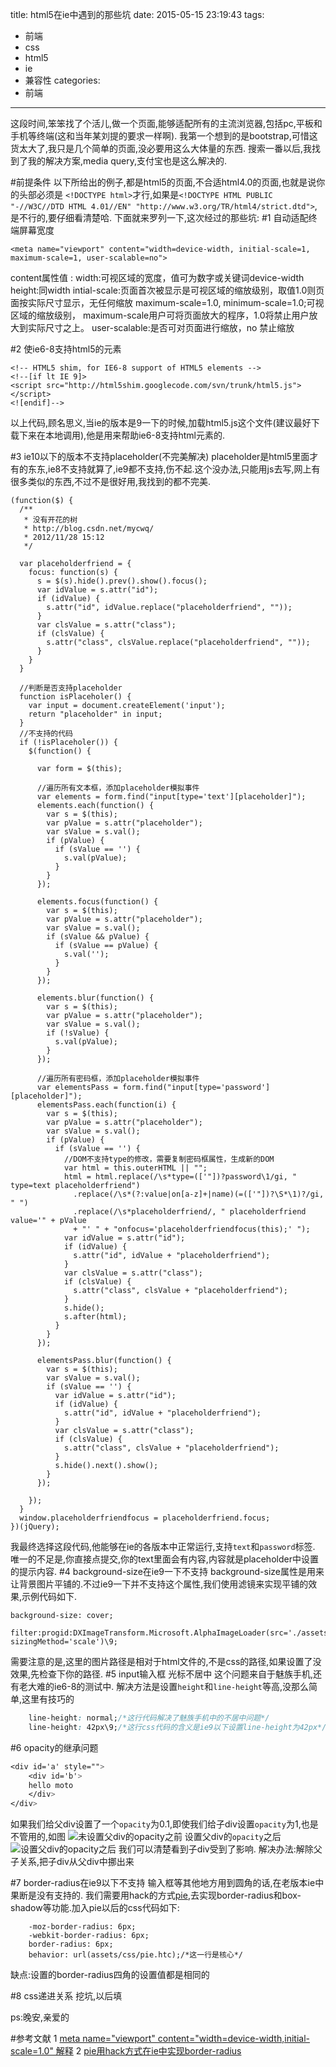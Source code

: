title: html5在ie中遇到的那些坑
date: 2015-05-15 23:19:43
tags:
- 前端
- css
- html5
- ie
- 兼容性
categories:
- 前端
---
这段时间,笨笨找了个活儿,做一个页面,能够适配所有的主流浏览器,包括pc,平板和手机等终端(这和当年某刘提的要求一样啊).
我第一个想到的是bootstrap,可惜这货太大了,我只是几个简单的页面,没必要用这么大体量的东西.
搜索一番以后,我找到了我的解决方案,media query,支付宝也是这么解决的.
<!-- more -->
#前提条件
以下所给出的例子,都是html5的页面,不合适html4.0的页面,也就是说你的头部必须是
`<!DOCTYPE html>`才行,如果是`<!DOCTYPE HTML PUBLIC "-//W3C//DTD HTML 4.01//EN" "http://www.w3.org/TR/html4/strict.dtd">`,是不行的,要仔细看清楚哈.
下面就来罗列一下,这次经过的那些坑:
#1  自动适配终端屏幕宽度
```
<meta name="viewport" content="width=device-width, initial-scale=1, maximum-scale=1, user-scalable=no">
```
content属性值 :
     width:可视区域的宽度，值可为数字或关键词device-width
     height:同width
     intial-scale:页面首次被显示是可视区域的缩放级别，取值1.0则页面按实际尺寸显示，无任何缩放
     maximum-scale=1.0, minimum-scale=1.0;可视区域的缩放级别，
              maximum-scale用户可将页面放大的程序，1.0将禁止用户放大到实际尺寸之上。
     user-scalable:是否可对页面进行缩放，no 禁止缩放

#2  使ie6-8支持html5的元素
```
<!-- HTML5 shim, for IE6-8 support of HTML5 elements -->
<!--[if lt IE 9]>
<script src="http://html5shim.googlecode.com/svn/trunk/html5.js"></script>
<![endif]-->
```
以上代码,顾名思义,当ie的版本是9一下的时候,加载html5.js这个文件(建议最好下载下来在本地调用),他是用来帮助ie6-8支持html元素的.

#3  ie10以下的版本不支持placeholder(不完美解决)
placeholder是html5里面才有的东东,ie8不支持就算了,ie9都不支持,伤不起.这个没办法,只能用js去写,网上有很多类似的东西,不过不是很好用,我找到的都不完美.
```
(function($) {
  /**
   * 没有开花的树
   * http://blog.csdn.net/mycwq/
   * 2012/11/28 15:12
   */

  var placeholderfriend = {
    focus: function(s) {
      s = $(s).hide().prev().show().focus();
      var idValue = s.attr("id");
      if (idValue) {
        s.attr("id", idValue.replace("placeholderfriend", ""));
      }
      var clsValue = s.attr("class");
      if (clsValue) {
        s.attr("class", clsValue.replace("placeholderfriend", ""));
      }
    }
  }

  //判断是否支持placeholder
  function isPlaceholer() {
    var input = document.createElement('input');
    return "placeholder" in input;
  }
  //不支持的代码
  if (!isPlaceholer()) {
    $(function() {

      var form = $(this);

      //遍历所有文本框，添加placeholder模拟事件
      var elements = form.find("input[type='text'][placeholder]");
      elements.each(function() {
        var s = $(this);
        var pValue = s.attr("placeholder");
        var sValue = s.val();
        if (pValue) {
          if (sValue == '') {
            s.val(pValue);
          }
        }
      });

      elements.focus(function() {
        var s = $(this);
        var pValue = s.attr("placeholder");
        var sValue = s.val();
        if (sValue && pValue) {
          if (sValue == pValue) {
            s.val('');
          }
        }
      });

      elements.blur(function() {
        var s = $(this);
        var pValue = s.attr("placeholder");
        var sValue = s.val();
        if (!sValue) {
          s.val(pValue);
        }
      });

      //遍历所有密码框，添加placeholder模拟事件
      var elementsPass = form.find("input[type='password'][placeholder]");
      elementsPass.each(function(i) {
        var s = $(this);
        var pValue = s.attr("placeholder");
        var sValue = s.val();
        if (pValue) {
          if (sValue == '') {
            //DOM不支持type的修改，需要复制密码框属性，生成新的DOM
            var html = this.outerHTML || "";
            html = html.replace(/\s*type=(['"])?password\1/gi, " type=text placeholderfriend")
              .replace(/\s*(?:value|on[a-z]+|name)(=(['"])?\S*\1)?/gi, " ")
              .replace(/\s*placeholderfriend/, " placeholderfriend value='" + pValue
              + "' " + "onfocus='placeholderfriendfocus(this);' ");
            var idValue = s.attr("id");
            if (idValue) {
              s.attr("id", idValue + "placeholderfriend");
            }
            var clsValue = s.attr("class");
            if (clsValue) {
              s.attr("class", clsValue + "placeholderfriend");
            }
            s.hide();
            s.after(html);
          }
        }
      });

      elementsPass.blur(function() {
        var s = $(this);
        var sValue = s.val();
        if (sValue == '') {
          var idValue = s.attr("id");
          if (idValue) {
            s.attr("id", idValue + "placeholderfriend");
          }
          var clsValue = s.attr("class");
          if (clsValue) {
            s.attr("class", clsValue + "placeholderfriend");
          }
          s.hide().next().show();
        }
      });

    });
  }
  window.placeholderfriendfocus = placeholderfriend.focus;
})(jQuery);
```
我最终选择这段代码,他能够在ie的各版本中正常运行,支持`text`和`password`标签.
唯一的不足是,你直接点提交,你的text里面会有内容,内容就是placeholder中设置的提示内容.
#4  background-size在ie9一下不支持
background-size属性是用来让背景图片平铺的.不过ie9一下并不支持这个属性,我们使用滤镜来实现平铺的效果,示例代码如下.
```
background-size: cover;
    filter:progid:DXImageTransform.Microsoft.AlphaImageLoader(src='./assets/images/01.png', sizingMethod='scale')\9;
```
需要注意的是,这里的图片路径是相对于html文件的,不是css的路径,如果设置了没效果,先检查下你的路径.
#5  input输入框 光标不居中
这个问题来自于魅族手机,还有老大难的ie6-8的测试中.
解决方法是设置`height`和`line-height`等高,没那么简单,这里有技巧的
```css
    line-height: normal;/*这行代码解决了魅族手机中的不居中问题*/
    line-height: 42px\9;/*这行css代码的含义是ie9以下设置line-height为42px*/
```
#6  opacity的继承问题
```css
<div id='a' style="">
    <div id='b'>
    hello moto
    </div>
</div>
```

如果我们给父div设置了一个`opacity`为0.1,即使我们给子div设置`opacity`为1,也是不管用的,如图
![未设置父div的opacity之前](http://ww1.sinaimg.cn/large/692869a3gw1es5fm0jafhj20iv0ecq46.jpg)
设置父div的`opacity`之后
![设置父div的opacity之后](http://ww4.sinaimg.cn/large/692869a3gw1es5fnsk3pvj20hy0fdwfm.jpg)
我们可以清楚看到子div受到了影响.
解决办法:解除父子关系,把子div从父div中挪出来

#7  border-radius在ie9以下不支持
输入框等其他地方用到圆角的话,在老版本ie中果断是没有支持的.
我们需要用hack的方式[pie](http://css3pie.com/),去实现border-radius和box-shadow等功能.加入pie以后的css代码如下:
```
    -moz-border-radius: 6px;
    -webkit-border-radius: 6px;
    border-radius: 6px;
    behavior: url(assets/css/pie.htc);/*这一行是核心*/
```
缺点:设置的border-radius四角的设置值都是相同的

#8 css递进关系
挖坑,以后填


ps:晚安,亲爱的



#参考文献
1 [meta name="viewport" content="width=device-width,initial-scale=1.0" 解释](http://www.cnblogs.com/yuzhongwusan/p/4184923.html)
2 [pie用hack方式在ie中实现border-radius](http://css3pie.com/)
